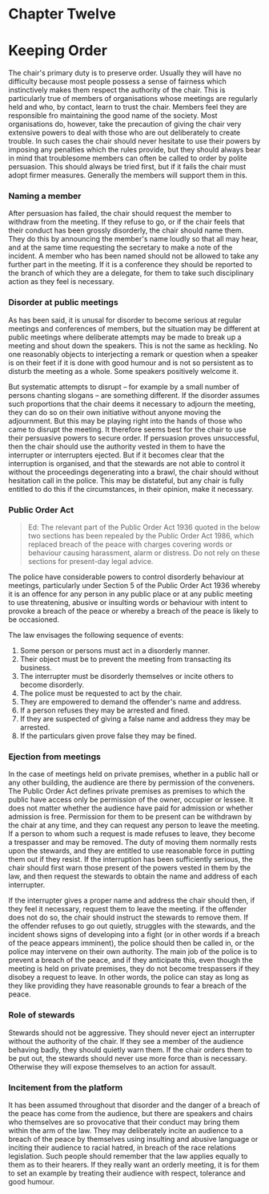# Chapter Twelve

# Keeping Order

The chair's primary duty is to preserve order. Usually they will have no difficulty because most people possess a sense of fairness which instinctively makes them respect the authority of the chair. This is particularly true of members of organisations whose meetings are regularly held and who, by contact, learn to trust the chair. Members feel they are responsible fro maintaining the good name of the society. Most organisations do, however, take the precaution of giving the chair very extensive powers to deal with those who are out deliberately to create trouble. In such cases the chair should never hesitate to use their powers by imposing any penalties which the rules provide, but they should always bear in mind that troublesome members can often be called to order by polite persuasion. This should always be tried first, but if it fails the chair must adopt firmer measures. Generally the members will support them in this.

### Naming a member

After persuasion has failed, the chair should request the member to withdraw from the meeting. If they refuse to go, or if the chair feels that their conduct has been grossly disorderly, the chair should name them. They do this by announcing the member's name loudly so that all may hear, and at the same time requesting the secretary to make a note of the incident. A member who has been named should not be allowed to take any further part in the meeting. If it is a conference they should be reported to the branch of which they are a delegate, for them to take such disciplinary action as they feel is necessary.

### Disorder at public meetings

As has been said, it is unusal for disorder to become serious at regular meetings and conferences of members, but the situation may be different at public meetings where deliberate attempts may be made to break up a meeting and shout down the speakers. This is not the same as heckling. No one reasonably objects to interjecting a remark or question when a speaker is on their feet if it is done with good humour and is not so persistent as to disturb the meeting as a whole. Some speakers positively welcome it.

But systematic attempts to disrupt – for example by a small number of persons chanting slogans – are something different. If the disorder assumes such proportions that the chair deems it necessary to adjourn the meeting, they can do so on their own initiative without anyone moving the adjournment. But this may be playing right into the hands of those who came to disrupt the meeting. It therefore seems best for the chair to use their persuasive powers to secure order. If persuasion proves unsuccessful, then the chair should use the authority vested in them to have the interrupter or interrupters ejected. But if it becomes clear that the interruption is organised, and that the stewards are not able to control it without the proceedings degenerating into a brawl, the chair should without hesitation call in the police. This may be distateful, but any chair is fully entitled to do this if the circumstances, in their opinion, make it necessary.

### Public Order Act

> Ed: The relevant part of the Public Order Act 1936 quoted in the below two sections has been repealed by the Public Order Act 1986, which replaced breach of the peace with charges covering words or behaviour causing harassment, alarm or distress. Do not rely on these sections for present-day legal advice.

The police have considerable powers to control disorderly behaviour at meetings, particularly under Section 5 of the Public Order Act 1936 whereby it is an offence for any person in any public place or at any public meeting to use threatening, abusive or insulting words or behaviour with intent to provoke a breach of the peace or whereby a breach of the peace is likely to be occasioned.

The law envisages the following sequence of events:

1. Some person or persons must act in a disorderly manner.
2. Their object must be to prevent the meeting from transacting its business.
3. The interrupter must be disorderly themselves or incite others to become disorderly.
4. The police must be requested to act by the chair.
5. They are empowered to demand the offender's name and address.
6. If a person refuses they may be arrested and fined.
7. If they are suspected of giving a false name and address they may be arrested.
8. If the particulars given prove false they may be fined.

### Ejection from meetings

In the case of meetings held on private premises, whether in a public hall or any other building, the audience are there by permission of the conveners. The Public Order Act defines private premises as premises to which the public have access only be permission of the owner, occupier or lessee. It does not matter whether the audience have paid for admission or whether admission is free. Permission for them to be present can be withdrawn by the chair at any time, and they can request any person to leave the meeting. If a person to whom such a request is made refuses to leave, they become a trespasser and may be removed. The duty of moving them normally rests upon the stewards, and they are entitled to use reasonable force in putting them out if they resist. If the interruption has been sufficiently serious, the chair should first warn those present of the powers vested in them by the law, and then request the stewards to obtain the name and address of each interrupter.

If the interrupter gives a proper name and address the chair should then, if they feel it necessary, request them to leave the meeting. if the offender does not do so, the chair should instruct the stewards to remove them. If the offender refuses to go out quietly, struggles with the stewards, and the incident shows signs of developing into a fight (or in other words if a breach of the peace appears imminent), the police should then be called in, or the police may intervene on their own authority. The main job of the police is to prevent a breach of the peace, and if they anticipate this, even though the meeting is held on private premises, they do not become trespassers if they disobey a request to leave. In other words, the police can stay as long as they like providing they have reasonable grounds to fear a breach of the peace.

### Role of stewards

Stewards should not be aggressive. They should never eject an interrupter without the authority of the chair. If they see a member of the audience behaving badly, they should quietly warn them. If the chair orders them to be put out, the stewards should never use more force than is necessary. Otherwise they will expose themselves to an action for assault.

### Incitement from the platform

It has been assumed throughout that disorder and the danger of a breach of the peace has come from the audience, but there are speakers and chairs who themselves are so provocative that their conduct may bring them within the arm of the law. They may deliberately incite an audience to a breach of the peace by themselves using insulting and abusive language or inciting their audience to racial hatred, in breach of the race relations legislation. Such people should remember that the law applies equally to them as to their hearers. If they really want an orderly meeting, it is for them to set an example by treating their audience with respect, tolerance and good humour.